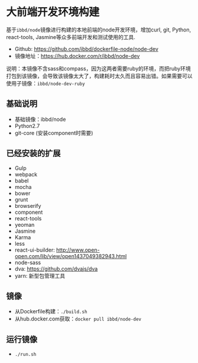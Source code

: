 # 大前端开发环境构建

基于`ibbd/node`镜像进行构建的本地前端的node开发环境，增加curl, git, Python, react-tools, Jasmine等众多前端开发和测试使用的工具. 

- Github:   https://github.com/ibbd/dockerfile-node/node-dev 
- 镜像地址：https://hub.docker.com/r/ibbd/node-dev

说明：本镜像不含sass和compass，因为这两者需要ruby的环境，而把ruby环境打包到该镜像，会导致该镜像太大了，构建耗时太久而且容易出错。如果需要可以使用子镜像：`ibbd/node-dev-ruby`

## 基础说明 

- 基础镜像：ibbd/node
- Python2.7
- git-core (安装component时需要)

## 已经安装的扩展

- Gulp
- webpack
- babel
- mocha
- bower 
- grunt
- browserify
- component
- react-tools
- yeoman
- Jasmine
- Karma
- less
- react-ui-builder: http://www.open-open.com/lib/view/open1437049382943.html
- node-sass
- dva: https://github.com/dvajs/dva
- yarn: 新型包管理工具

## 镜像 

- 从Dockerfile构建：`./build.sh`
- 从hub.docker.com获取：`docker pull ibbd/node-dev`

## 运行镜像

- `./run.sh`


